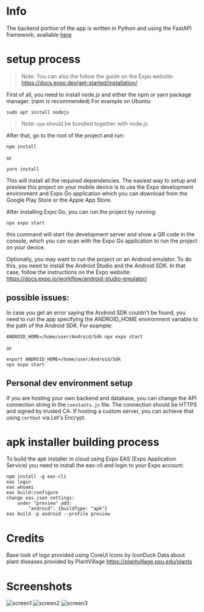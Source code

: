 # Info
The backend portion of the app is written in Python and using the FastAPI framework; available [here](https://github.com/Tademait/rest_api_plant_diseases)

# setup process

> Note: You can also the follow the guide on the Expo website: https://docs.expo.dev/get-started/installation/

First of all, you need to install node.js and either the npm or yarn package manager. (npm is recommended).For example on Ubuntu:
```
sudo apt install nodejs
```
> Note: `npm` should be bundled together with node.js

After that, go to the root of the project and run:
```
npm install
```
or
```
yarn install
```
This will install all the required dependencies.
The easiest way to setup and preview this project on your mobile device is to use the Expo development environment and Expo Go application which you can download from the Google Play Store or the Apple App Store. 

After installing Expo Go, you can run the project by running:
```
npx expo start
```
this command will start the development server and show a QR code in the console, which you can scan with the Expo Go application to run the project on your device.

Optionally, you may want to run the project on an Android emulator. To do this, you need to install the Android Studio and the Android SDK. In that case, follow the instructions on the Expo website: https://docs.expo.io/workflow/android-studio-emulator/

## possible issues:

In case you get an error saying the Android SDK couldn't be found, you need to run the app specifying the ANDROID_HOME environment variable to the path of the Android SDK. For example:
```
ANDROID_HOME=/home/user/Android/Sdk npx expo start
```
or
```
export ANDROID_HOME=/home/user/Android/Sdk
npx expo start
```

## Personal dev environment setup
If you are hosting your own backend and database, you can change the API connection string in the `constants.js` file.
The connection should be HTTPS and signed by trusted CA. If hosting a custom server, you can achieve that using `certbot` via Let's Encrypt. 


# apk installer building process

To build the apk installer in cloud using Expo EAS (Expo Application Service) you need to install the eas-cli and login to your Expo account:

```
npm install -g eas-cli
eas login
eas whoami
eas build:configure
change eas.json settings:
    under "preview" add:
        "android": {buildType: "apk"}
eas build -p android --profile preview
```

# Credits
Base look of logo provided using CoreUI Icons by IconDuck
Data about plant diseases provided by PlantVillage https://plantvillage.psu.edu/plants

# Screenshots
![screen1](https://i.imgur.com/Xy3LasT.png)
![screen2](https://i.imgur.com/z2sx0MK.png)
![screen3](https://i.imgur.com/gPVMSF4.png)
